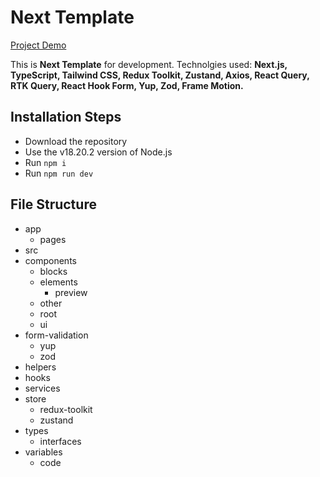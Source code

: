 # Next Template

[Project Demo](https://next-template-blue.vercel.app)

This is **Next Template** for development. Technolgies used: **Next.js, TypeScript, Tailwind CSS, Redux Toolkit, Zustand, Axios, React Query, RTK Query, React Hook Form, Yup, Zod, Frame Motion.**

## Installation Steps

-   Download the repository
-   Use the v18.20.2 version of Node.js
-   Run `npm i`
-   Run `npm run dev`

## File Structure

-   app
    -   pages
-   src
-   components
    -   blocks
    -   elements
        -   preview
    -   other
    -   root
    -   ui
-   form-validation
    -   yup
    -   zod
-   helpers
-   hooks
-   services
-   store
    -   redux-toolkit
    -   zustand
-   types
    -   interfaces
-   variables
    -   code
